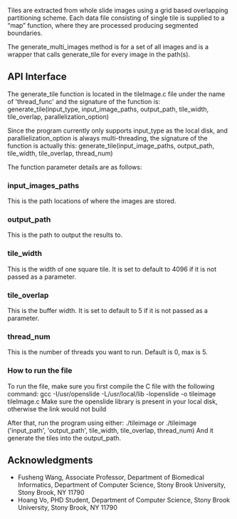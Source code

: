 Tiles are extracted from whole slide images using a grid based overlapping partitioning scheme. Each data file consisting of single tile is supplied to a “map” function, where they are processed producing segmented boundaries.

The generate_multi_images method is for a set of all images and is a wrapper that calls generate_tile for every image in the path(s).

## API Interface

The generate_tile function is located in the tileImage.c file under the name of 'thread_func' and the signature of the function is:
generate_tile(input_type, input_image_paths, output_path, tile_width, tile_overlap, parallelization_option)

Since the program currently only supports input_type as the local disk, and parallielization_option is always multi-threading, the signature of the function is actually this:
generate_tile(input_image_paths, output_path, tile_width, tile_overlap, thread_num)

The function parameter details are as follows:

### input_images_paths

This is the path locations of where the images are stored.

### output_path

This is the path to output the results to. 

### tile_width

This is the width of one square tile. It is set to default to 4096 if it is not passed as a parameter.

### tile_overlap

This is the buffer width. It is set to default to 5 if it is not passed as a parameter.

### thread_num

This is the number of threads you want to run. Default is 0, max is 5.

### How to run the file

To run the file, make sure you first compile the C file with the following command:
gcc -I/usr/openslide -L/usr/local/lib -lopenslide -o tileimage tileImage.c
Make sure the openslide library is present in your local disk, otherwise the link would not build

After that, run the program using either: ./tileimage or ./tileimage ('input_path', 'output_path', tile_width, tile_overlap, thread_num)
And it generate the tiles into the output_path.

## Acknowledgments

* Fusheng Wang, Associate Professor, Department of Biomedical Informatics, Department of Computer Science, Stony Brook University, Stony Brook, NY 11790
* Hoang Vo, PHD Student, Department of Computer Science, Stony Brook University, Stony Brook, NY 11790
